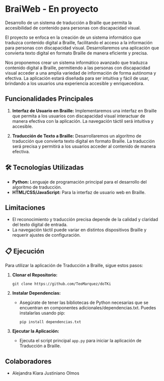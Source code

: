 # BraiWeb - En proyecto

Desarrollo de un sistema de traducción a Braille que permita la accesibilidad de contenido para personas con discapacidad visual.

El proyecto se enfoca en la creación de un sistema informático que traduzca contenido digital a Braille, facilitando el acceso a la información para personas con discapacidad visual. Desarrollaremos una aplicación que convierta texto digital en formato Braille de manera eficiente y precisa.

Nos proponemos crear un sistema informático avanzado que traduzca contenido digital a Braille, permitiendo a las personas con discapacidad visual acceder a una amplia variedad de información de forma autónoma y efectiva. La aplicación estará diseñada para ser intuitiva y fácil de usar, brindando a los usuarios una experiencia accesible y enriquecedora.

## Funcionalidades Principales

1. **Interfaz de Usuario en Braille:** Implementaremos una interfaz en Braille que permita a los usuarios con discapacidad visual interactuar de manera efectiva con la aplicación. La navegación táctil será intuitiva y accesible.
   
2. **Traducción de Texto a Braille:** Desarrollaremos un algoritmo de traducción que convierta texto digital en formato Braille. La traducción será precisa y permitirá a los usuarios acceder al contenido de manera efectiva.

## 🛠️ Tecnologías Utilizadas

- **Python:** Lenguaje de programación principal para el desarrollo del algoritmo de traducción.
- **HTML/CSS/JavaScript:** Para la interfaz de usuario web en Braille.

## Limitaciones

- El reconocimiento y traducción precisa depende de la calidad y claridad del texto digital de entrada.
- La navegación táctil puede variar en distintos dispositivos Braille y requerir ajustes de configuración.

## 📋 Ejecución

Para utilizar la aplicación de Traducción a Braille, sigue estos pasos:

1. **Clonar el Repositorio:**
   ```
   git clone https://github.com/TeoMarquez/doTKi
   ```
   
2. **Instalar Dependencias:**
   - Asegúrate de tener las bibliotecas de Python necesarias que se encuentran en componentes adicionales/dependencias.txt. Puedes instalarlas usando pip:
     ```
     pip install dependencias.txt
     ```
   
3. **Ejecutar la Aplicación:**
   - Ejecuta el script principal `app.py` para iniciar la aplicación de Traducción a Braille.

## Colaboradores

- Alejandra Kiara Justiniano Olmos

